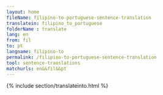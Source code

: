 ```yaml
---
layout: home
fileName: filipino-to-portuguese-sentence-translation
translatein: filipino_to_portuguese
folderName : translate
lang: en
from: fil
to: pt
langname: filipino-to
permalink: /filipino-to-portuguese-sentence-translation
tool: sentence-translations
matchurls: en&&fil&&pt
---
```

{% include section/translateinto.html %}
